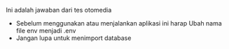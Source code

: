 Ini adalah jawaban dari tes otomedia

- Sebelum menggunakan atau menjalankan aplikasi ini harap Ubah nama file env menjadi .env
- Jangan lupa untuk menimport database
